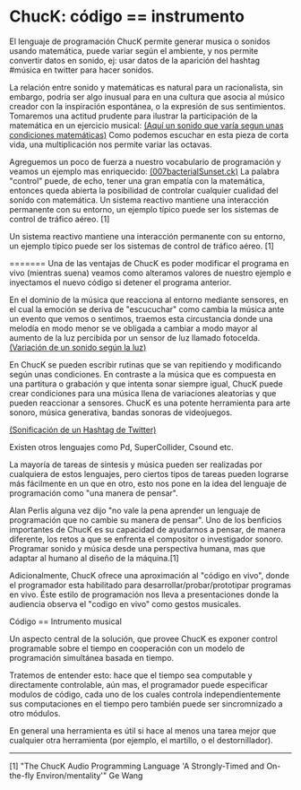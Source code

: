 # ChucK:      código == instrumento

El lenguaje de programación ChucK permite generar musica o sonidos usando matemática, puede variar según el ambiente, y nos permite convertir datos en sonido, ej: usar datos de la aparición del hashtag #música en twitter para hacer sonidos.

La relación entre sonido y matemáticas es natural para un racionalista, sin embargo, podria ser algo inusual para en una cultura que asocia al músico creador con la inspiración espontánea, o la expresión de sus sentimientos.
Tomaremos una actitud prudente para ilustrar la participación de la matemática en un ejercicio musical: [(Aquí un sonido que varía segun unas condiciones matemáticas)](003matematicaSimple.ck)
Como podemos escuchar en esta pieza de corta vida, una multiplicación nos permite variar las octavas.


Agreguemos un poco de fuerza a nuestro vocabulario de programación y veamos un ejemplo mas enriquecido:
[(007bacterialSunset.ck)](007bacterialSunset.ck)
La palabra "control" puede, de echo, tener una gran empatía con la matemática, entonces queda abierta la posibilidad de controlar cualquier cualidad del sonido con matemática.
Un sistema reactivo mantiene una interacción permanente con su entorno, un ejemplo típico puede ser los sistemas de control de tráfico aéreo. [1]


Un sistema reactivo mantiene una interacción permanente con su entorno, un ejemplo típico puede ser los sistemas de control de tráfico aéreo. [1]

=======
Una de las ventajas de ChucK es poder modificar el programa en vivo (mientras suena) veamos como alteramos valores de nuestro ejemplo e inyectamos el nuevo código si detener el programa anterior.


En el dominio de la música que reacciona al entorno mediante sensores, en el cual la emoción se deriva de "escucuchar" como cambia la música ante un evento que vemos o sentimos, traemos esta circustancia donde una melodía en modo menor se ve obligada a cambiar a modo mayor al aumento de la luz percibida por un sensor de luz llamado fotocelda.
[(Variación de un sonido según la luz)](400reaccionaSerial.ck)



En ChucK se pueden escribir rutinas que se van repitiendo y modificando según unas condiciones. En contraste a la música que es compuesta en una partitura o grabación y que intenta sonar siempre igual, ChucK puede crear condiciones para una música llena de variaciones aleatorias y que pueden reaccionar a sensores.
ChucK es una potente herramienta para arte sonoro, música generativa, bandas sonoras de videojuegos.


[(Sonificación de un Hashtag de Twitter)](https://vimeo.com/81179236)


Existen otros lenguajes como Pd, SuperCollider, Csound etc.

La mayoría de tareas de sintesis y música pueden ser realizadas por cualquiera de estos lenguajes, pero ciertos tipos de tareas pueden lograrse más fácilmente en un que en otro, esto nos pone en la idea del lenguaje de programación como "una manera de pensar".

Alan Perlis alguna vez dijo "no vale la pena aprender un lenguaje de programación que no cambie su manera de pensar". 
Uno de los benficios importantes de ChucK es su capacidad de ayudarnos a pensar, de manera diferente, los retos a que se enfrenta el compositor o investigador sonoro.
Programar sonido y música desde una perspectiva humana, mas que adaptar al humano al diseño de la máquina.[1]




Adicionalmente, ChucK ofrece una aproximación al "código en vivo", donde el programador esta habilitado para desarrollar/probar/prototipar programas en vivo. Éste estilo de programación nos lleva a presentaciones donde la audiencia observa el "codigo en vivo" como gestos musicales.

Código == Intrumento musical

Un aspecto central de la solución, que provee ChucK es exponer control programable sobre el tiempo en cooperación con un modelo de programación simultánea basada en tiempo.

Tratemos de entender esto: hace que el tiempo sea computable y directamente controlable, aún mas, el programador puede especificar modulos de código, cada uno de los cuales controla independientemente sus computaciones en el tiempo pero también puede ser sincromnizado a otro módulos.

En general una herramienta es útil si hace al menos una tarea mejor que cualquier otra herramienta (por ejemplo, el martillo, o el destornillador).




---

[1] "The ChucK Audio Programming Language 'A Strongly-Timed and On-the-fly Environ/mentality'" Ge Wang
